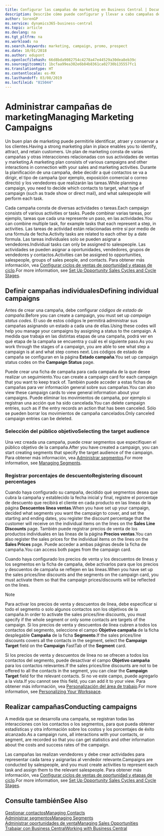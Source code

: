 ```yaml
---
title: Configurar las campañas de marketing en Business Central | Documentos de Microsoft
description: Describe cómo puede configurar y llevar a cabo campañas de marketing en Business Central para ayudarle a identificar, atraer y conservar a los clientes.
author: SorenGP
ms.service: dynamics365-business-central
ms.topic: article
ms.devlang: na
ms.tgt_pltfrm: na
ms.workload: na
ms.search.keywords: marketing, campaign, promo, prospect
ms.date: 10/01/2018
ms.author: edupont
ms.openlocfilehash: 66d8bda9082754c4278a47e44529a30dea8eb39c
ms.sourcegitcommit: 1bcfaa99ea302e6b84b8361ca02730b135557fc1
ms.translationtype: HT
ms.contentlocale: es-MX
ms.lasthandoff: 03/08/2019
ms.locfileid: "815044"
---
```

# <a name="managing-marketing-campaigns"></a><span data-ttu-id="a566c-103">Administrar campañas de marketing</span><span class="sxs-lookup"><span data-stu-id="a566c-103">Managing Marketing Campaigns</span></span>
<span data-ttu-id="a566c-104">Un buen plan de marketing puede permitirle identificar, atraer y conservar a los clientes.</span><span class="sxs-lookup"><span data-stu-id="a566c-104">Having a strong marketing plan in place enables you to identify, attract, and retain customers.</span></span> <span data-ttu-id="a566c-105">Un plan de marketing consta de varias campañas y otras interacciones relacionadas con sus actividades de ventas y marketing.</span><span class="sxs-lookup"><span data-stu-id="a566c-105">A marketing plan consists of various campaigns and other interactions in connection with your sales and marketing activities.</span></span> <span data-ttu-id="a566c-106">Durante la planificación de una campaña, debe decidir a qué contactos se va a dirigir, el tipo de campaña (por ejemplo, exposición comercial o correo directo) y los vendedores que realizarán las tareas.</span><span class="sxs-lookup"><span data-stu-id="a566c-106">While planning a campaign, you need to decide which contacts to target, what type of campaign (such as trade show or direct mail), and what salespeople will perform each task.</span></span>

<span data-ttu-id="a566c-107">Cada campaña consta de diversas actividades o tareas.</span><span class="sxs-lookup"><span data-stu-id="a566c-107">Each campaign consists of various activities or tasks.</span></span> <span data-ttu-id="a566c-108">Puede combinar varias tareas, por ejemplo, tareas que cada una represente un paso, en las actividades.</span><span class="sxs-lookup"><span data-stu-id="a566c-108">You can combine multiple task, for example tasks that each represent a step, in activities.</span></span> <span data-ttu-id="a566c-109">Las tareas de actividad están relacionadas entre sí por medio de una fórmula de fecha.</span><span class="sxs-lookup"><span data-stu-id="a566c-109">Activity tasks are related to each other by a date formula.</span></span> <span data-ttu-id="a566c-110">Las tareas individuales solo se pueden asignar a vendedores.</span><span class="sxs-lookup"><span data-stu-id="a566c-110">Individual tasks can only be assigned to salespeople.</span></span> <span data-ttu-id="a566c-111">Las actividades se pueden asignar a oportunidades, vendedores, grupos de vendedores y contactos.</span><span class="sxs-lookup"><span data-stu-id="a566c-111">Activities can be assigned to opportunities, salespeople, groups of sales people, and contacts.</span></span> <span data-ttu-id="a566c-112">Para obtener más información, vea [Configurar ciclos de ventas de oportunidad y etapas de ciclo](marketing-how-setup-opportunity-sales-cycles-stages.md).</span><span class="sxs-lookup"><span data-stu-id="a566c-112">For more information, see [Set Up Opportunity Sales Cycles and Cycle Stages](marketing-how-setup-opportunity-sales-cycles-stages.md).</span></span>

## <a name="defining-individual-campaigns"></a><span data-ttu-id="a566c-113">Definir campañas individuales</span><span class="sxs-lookup"><span data-stu-id="a566c-113">Defining individual campaigns</span></span>
<span data-ttu-id="a566c-114">Antes de crear una campaña, debe configurar *códigos de estado de campaña*.</span><span class="sxs-lookup"><span data-stu-id="a566c-114">Before you can create a campaign, you must set up *campaign status codes*.</span></span> <span data-ttu-id="a566c-115">El uso de estos códigos le permitirá administrar sus campañas asignando un estado a cada una de ellas.</span><span class="sxs-lookup"><span data-stu-id="a566c-115">Using these codes will help you manage your campaigns by assigning a status to the campaign.</span></span> <span data-ttu-id="a566c-116">A medida que trabaja en las distintas etapas de una campaña, podrá ver en qué etapa de la campaña se encuentra y cuál es el siguiente paso.</span><span class="sxs-lookup"><span data-stu-id="a566c-116">As you work through the stages of a campaign, you are able to see what step a campaign is at and what step comes next.</span></span> <span data-ttu-id="a566c-117">Los códigos de estado de campaña se configuran en la página **Estado campaña**.</span><span class="sxs-lookup"><span data-stu-id="a566c-117">You set up campaign status codes on the **Campaign Status** page.</span></span>

<span data-ttu-id="a566c-118">Puede crear una ficha de campaña para cada campaña de la que desee realizar un seguimiento.</span><span class="sxs-lookup"><span data-stu-id="a566c-118">You can create a campaign card for each campaign that you want to keep track of.</span></span> <span data-ttu-id="a566c-119">También puede acceder a estas fichas de campañas para ver información general sobre sus campañas.</span><span class="sxs-lookup"><span data-stu-id="a566c-119">You can also view these campaign cards to view general information about your campaigns.</span></span>
<span data-ttu-id="a566c-120">Puede eliminar los movimientos de campaña, por ejemplo si registran una acción que ha sido cancelada.</span><span class="sxs-lookup"><span data-stu-id="a566c-120">You can delete campaign entries, such as if the entry records an action that has been canceled.</span></span> <span data-ttu-id="a566c-121">Sólo se pueden borrar los movimientos de campaña cancelados.</span><span class="sxs-lookup"><span data-stu-id="a566c-121">Only canceled campaign entries can be deleted.</span></span>

### <a name="selecting-the-target-audience"></a><span data-ttu-id="a566c-122">Selección del público objetivo</span><span class="sxs-lookup"><span data-stu-id="a566c-122">Selecting the target audience</span></span>
<span data-ttu-id="a566c-123">Una vez creada una campaña, puede crear segmentos que especifiquen el público objetivo de la campaña.</span><span class="sxs-lookup"><span data-stu-id="a566c-123">After you have created a campaign, you can start creating segments that specify the target audience of the campaign.</span></span> <span data-ttu-id="a566c-124">Para obtener más información, vea [Administrar segmentos](marketing-segments.md).</span><span class="sxs-lookup"><span data-stu-id="a566c-124">For more information, see [Managing Segments](marketing-segments.md).</span></span>

### <a name="registering-discount-percentages"></a><span data-ttu-id="a566c-125">Registrar porcentajes de descuento</span><span class="sxs-lookup"><span data-stu-id="a566c-125">Registering discount percentages</span></span>
<span data-ttu-id="a566c-126">Cuando haya configurado su campaña, decidido qué segmentos desea que cubra la campaña y establecido la fecha inicial y final, registre el porcentaje de descuento que recibirá el cliente en cada producto en las líneas de la página **Descuentos línea ventas**.</span><span class="sxs-lookup"><span data-stu-id="a566c-126">When you have set up your campaign, decided what segments you want the campaign to cover, and set the starting and ending dates, you register the discount percentage that the customer will receive on the individual items on the lines on the **Sales Line Discounts** page.</span></span> <span data-ttu-id="a566c-127">También puede registrar precios de venta de los productos individuales en las líneas de la página **Precios ventas**.</span><span class="sxs-lookup"><span data-stu-id="a566c-127">You can also register the sales prices for the individual items on the lines on the **Sales Prices** page.</span></span> <span data-ttu-id="a566c-128">Puede acceder a ambas páginas desde la ficha de campaña.</span><span class="sxs-lookup"><span data-stu-id="a566c-128">You can access both pages from the campaign card.</span></span>

 <span data-ttu-id="a566c-129">Cuando haya configurado los precios de venta y los descuentos de líneas y los segmentos en la ficha de campaña, debe activarlos para que los precios y descuentos de campaña se reflejen en las líneas.</span><span class="sxs-lookup"><span data-stu-id="a566c-129">When you have set up the sales prices/line discounts and the segments on the campaign card, you must activate them so that the campaign prices/discounts will be reflected on the lines.</span></span>

> [!NOTE]  
>   <span data-ttu-id="a566c-130">Para activar los precios de venta y descuentos de línea, debe especificar si todo el segmento o solo algunos contactos son los objetivos de la campaña.</span><span class="sxs-lookup"><span data-stu-id="a566c-130">In order to activate the sales prices/line discounts, you must specify if the whole segment or only some contacts are targets of the campaign.</span></span> <span data-ttu-id="a566c-131">Si los precios de venta y descuentos de línea cubren a todos los contactos del segmento, seleccione el campo **Objetivo campaña** de la ficha desplegable **Campaña** de la ficha **Segmento**.</span><span class="sxs-lookup"><span data-stu-id="a566c-131">If the sales prices/line discounts covers all the contacts in the segment, select the **Campaign Target** field on the **Campaign** FastTab of the **Segment** card.</span></span>

<span data-ttu-id="a566c-132">Si los precios de venta y descuentos de línea no se ofrecen a todos los contactos del segmento, puede desactivar el campo **Objetivo campaña** para los contactos relevantes.</span><span class="sxs-lookup"><span data-stu-id="a566c-132">If the sales prices/line discounts are not to be offered to all the contacts in the segment, you can clear the **Campaign Target** field for the relevant contacts.</span></span> <span data-ttu-id="a566c-133">Si no ve este campo, puede agregarlo a la vista.</span><span class="sxs-lookup"><span data-stu-id="a566c-133">If you cannot see this field, you can add it to your view.</span></span> <span data-ttu-id="a566c-134">Para obtener más información, vea [Personalización del área de trabajo](ui-personalization-user.md).</span><span class="sxs-lookup"><span data-stu-id="a566c-134">For more information, see [Personalizing Your Workspace](ui-personalization-user.md).</span></span>

## <a name="conducting-campaigns"></a><span data-ttu-id="a566c-135">Realizar campañas</span><span class="sxs-lookup"><span data-stu-id="a566c-135">Conducting campaigns</span></span>
<span data-ttu-id="a566c-136">A medida que se desarrolla una campaña, se registran todas las interacciones con los contactos o los segmentos, para que pueda obtener estadísticas y otra información sobre los costos y los porcentajes de éxito alcanzado.</span><span class="sxs-lookup"><span data-stu-id="a566c-136">As a campaign runs, all interactions with your contacts, or segment, are recorded so that you can get statistics and other information about the costs and success rates of the campaign.</span></span>

<span data-ttu-id="a566c-137">Las campañas las realizan vendedores y debe crear actividades para representar cada tarea y asignarlas al vendedor relevante.</span><span class="sxs-lookup"><span data-stu-id="a566c-137">Campaigns are conducted by salespeople, and you must create activities to represent each task and assign them to the relevant salespeople.</span></span> <span data-ttu-id="a566c-138">Para obtener más información, vea [Configurar ciclos de ventas de oportunidad y etapas de ciclo](marketing-how-setup-opportunity-sales-cycles-stages.md).</span><span class="sxs-lookup"><span data-stu-id="a566c-138">For more information, see [Set Up Opportunity Sales Cycles and Cycle Stages](marketing-how-setup-opportunity-sales-cycles-stages.md).</span></span>

## <a name="see-also"></a><span data-ttu-id="a566c-139">Consulte también</span><span class="sxs-lookup"><span data-stu-id="a566c-139">See Also</span></span>
[<span data-ttu-id="a566c-140">Gestionar contactos</span><span class="sxs-lookup"><span data-stu-id="a566c-140">Managing Contacts</span></span>](marketing-contacts.md)  
[<span data-ttu-id="a566c-141">Administrar segmentos</span><span class="sxs-lookup"><span data-stu-id="a566c-141">Managing Segments</span></span>](marketing-segments.md)  
[<span data-ttu-id="a566c-142">Administrar oportunidades de venta</span><span class="sxs-lookup"><span data-stu-id="a566c-142">Managing Sales Opportunities</span></span>](marketing-manage-sales-opportunities.md)  
[<span data-ttu-id="a566c-143">Trabajar con Business Central</span><span class="sxs-lookup"><span data-stu-id="a566c-143">Working with Business Central</span></span>](ui-work-product.md)  
